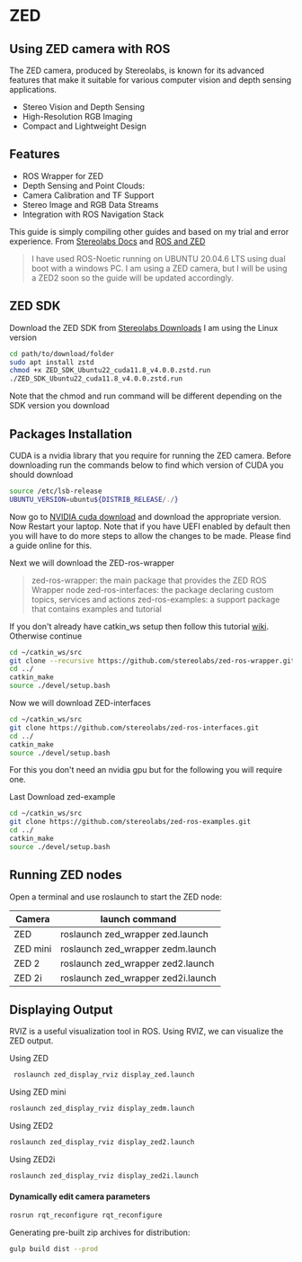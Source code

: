 # ZED
## Using ZED camera with ROS



The ZED camera, produced by Stereolabs, is known for its advanced features that make it suitable for various computer vision and depth sensing applications. 

- Stereo Vision and Depth Sensing
- High-Resolution RGB Imaging
- Compact and Lightweight Design

## Features

- ROS Wrapper for ZED
- Depth Sensing and Point Clouds:
- Camera Calibration and TF Support
- Stereo Image and RGB Data Streams
- Integration with ROS Navigation Stack

This guide is simply compiling other guides and based on my trial and error experience.
From [Stereolabs Docs](https://www.stereolabs.com/docs/ros) and [ROS and ZED](https://www.stereolabs.com/docs/ros)

> I have used ROS-Noetic running on UBUNTU 20.04.6 LTS
> using dual boot with a windows PC.
> I am using a ZED camera, but I will be using a ZED2 soon
> so the guide will be updated accordingly.

## ZED SDK

Download the ZED SDK from [Stereolabs Downloads](https://www.stereolabs.com/developers/release)
I am using the Linux version

```sh
cd path/to/download/folder
sudo apt install zstd
chmod +x ZED_SDK_Ubuntu22_cuda11.8_v4.0.0.zstd.run
./ZED_SDK_Ubuntu22_cuda11.8_v4.0.0.zstd.run
```
Note that the chmod and run command will be different depending on the SDK version you download 



## Packages Installation
CUDA is a nvidia library that you require for running the ZED camera.
Before downloading run the commands below to find which version of CUDA you should download
```sh
source /etc/lsb-release
UBUNTU_VERSION=ubuntu${DISTRIB_RELEASE/./}
```
Now go to [NVIDIA cuda download](https://developer.nvidia.com/cuda-toolkit-archive) and download the appropriate version. Now Restart your laptop. Note that if you have UEFI enabled by default then you will have to do more steps to allow the changes to be made. Please find a guide online for this.

Next we will download the ZED-ros-wrapper
>zed-ros-wrapper: the main package that provides the ZED ROS Wrapper node
>zed-ros-interfaces: the package declaring custom topics, services and actions
>zed-ros-examples: a support package that contains examples and tutorial
>

If you don't already have catkin_ws setup then follow this tutorial [wiki](https://wiki.ros.org/catkin/Tutorials/create_a_workspace). Otherwise continue
```sh
cd ~/catkin_ws/src
git clone --recursive https://github.com/stereolabs/zed-ros-wrapper.git
cd ../
catkin_make
source ./devel/setup.bash
```

Now we will download ZED-interfaces

```sh
cd ~/catkin_ws/src
git clone https://github.com/stereolabs/zed-ros-interfaces.git
cd ../
catkin_make
source ./devel/setup.bash
```
For this you don't need an nvidia gpu but for the following you will require one.

Last Download zed-example
```sh
cd ~/catkin_ws/src
git clone https://github.com/stereolabs/zed-ros-examples.git
cd ../
catkin_make
source ./devel/setup.bash
```
## Running ZED nodes

Open a terminal and use roslaunch to start the ZED node:

| Camera | launch command |
| ------ | ------ |
| ZED |  roslaunch zed_wrapper zed.launch |
| ZED mini | roslaunch zed_wrapper zedm.launch|
| ZED 2 | roslaunch zed_wrapper zed2.launch |
| ZED 2i | roslaunch zed_wrapper zed2i.launch |


## Displaying Output

RVIZ is a useful visualization tool in ROS. Using RVIZ, we can visualize the ZED output.


Using ZED

```sh
 roslaunch zed_display_rviz display_zed.launch
```

Using ZED mini

```sh
roslaunch zed_display_rviz display_zedm.launch
```

Using ZED2

```sh
roslaunch zed_display_rviz display_zed2.launch
```

Using ZED2i
```sh
roslaunch zed_display_rviz display_zed2i.launch
```

#### Dynamically edit camera parameters



```sh
rosrun rqt_reconfigure rqt_reconfigure
```

Generating pre-built zip archives for distribution:

```sh
gulp build dist --prod
```





[//]: # (These are reference links used in the body of this note and get stripped out when the markdown processor does its job. There is no need to format nicely because it shouldn't be seen. Thanks SO - http://stackoverflow.com/questions/4823468/store-comments-in-markdown-syntax)

   [dill]: <https://github.com/joemccann/dillinger>
   [git-repo-url]: <https://github.com/joemccann/dillinger.git>
   [john gruber]: <http://daringfireball.net>
   [df1]: <http://daringfireball.net/projects/markdown/>
   [markdown-it]: <https://github.com/markdown-it/markdown-it>
   [Ace Editor]: <http://ace.ajax.org>
   [node.js]: <http://nodejs.org>
   [Twitter Bootstrap]: <http://twitter.github.com/bootstrap/>
   [jQuery]: <http://jquery.com>
   [@tjholowaychuk]: <http://twitter.com/tjholowaychuk>
   [express]: <http://expressjs.com>
   [AngularJS]: <http://angularjs.org>
   [Gulp]: <http://gulpjs.com>

   [PlDb]: <https://github.com/joemccann/dillinger/tree/master/plugins/dropbox/README.md>
   [PlGh]: <https://github.com/joemccann/dillinger/tree/master/plugins/github/README.md>
   [PlGd]: <https://github.com/joemccann/dillinger/tree/master/plugins/googledrive/README.md>
   [PlOd]: <https://github.com/joemccann/dillinger/tree/master/plugins/onedrive/README.md>
   [PlMe]: <https://github.com/joemccann/dillinger/tree/master/plugins/medium/README.md>
   [PlGa]: <https://github.com/RahulHP/dillinger/blob/master/plugins/googleanalytics/README.md>
